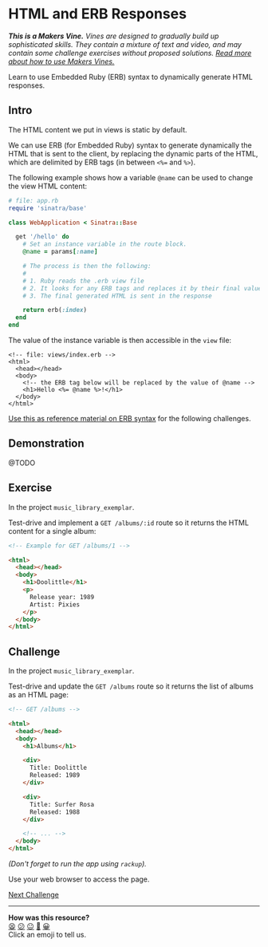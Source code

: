 # HTML and ERB Responses

_**This is a Makers Vine.** Vines are designed to gradually build up sophisticated skills. They contain a mixture of text and video, and may contain some challenge exercises without proposed solutions. [Read more about how to use Makers
Vines.](https://github.com/makersacademy/course/blob/main/labels/vines.md)_

Learn to use Embedded Ruby (ERB) syntax to dynamically generate HTML responses. 

## Intro

The HTML content we put in views is static by default.

We can use ERB (for Embedded Ruby) syntax to generate dynamically the HTML that is sent to the client, by replacing the dynamic parts of the HTML, which are delimited by ERB tags (in between `<%=` and `%>`).

The following example shows how a variable `@name` can be used to change the view HTML content:

```ruby
# file: app.rb
require 'sinatra/base'

class WebApplication < Sinatra::Base 

  get '/hello' do
    # Set an instance variable in the route block.
    @name = params[:name]

    # The process is then the following:
    #
    # 1. Ruby reads the .erb view file
    # 2. It looks for any ERB tags and replaces it by their final value
    # 3. The final generated HTML is sent in the response

    return erb(:index)
  end
end
```

The value of the instance variable is then accessible in the `view` file:

```erb
<!-- file: views/index.erb -->
<html>
  <head></head>
  <body>
    <!-- the ERB tag below will be replaced by the value of @name -->
    <h1>Hello <%= @name %>!</h1>
  </body>
</html>
```

[Use this as reference material on ERB syntax](../pills/just_enough_erb.md) for the following challenges.

## Demonstration

@TODO

## Exercise

In the project `music_library_exemplar`.

Test-drive and implement a `GET /albums/:id` route so it returns the HTML content for a single album:

```html
<!-- Example for GET /albums/1 -->

<html>
  <head></head>
  <body>
    <h1>Doolittle</h1>
    <p>
      Release year: 1989
      Artist: Pixies
    </p>
  </body>
</html>
```

## Challenge

In the project `music_library_exemplar`.

Test-drive and update the `GET /albums` route so it returns the list of albums as an HTML page:

```html
<!-- GET /albums -->

<html>
  <head></head>
  <body>
    <h1>Albums</h1>

    <div>
      Title: Doolittle
      Released: 1989
    </div>

    <div>
      Title: Surfer Rosa
      Released: 1988
    </div>

    <!-- ... -->
  </body>
</html>
```

_(Don't forget to run the app using `rackup`)._

Use your web browser to access the page.

[Next Challenge](03_using_links.md)

<!-- BEGIN GENERATED SECTION DO NOT EDIT -->

---

**How was this resource?**  
[😫](https://airtable.com/shrUJ3t7KLMqVRFKR?prefill_Repository=makersacademy/web-applications&prefill_File=html_bites/02_using_erb_dynamic_page.md&prefill_Sentiment=😫) [😕](https://airtable.com/shrUJ3t7KLMqVRFKR?prefill_Repository=makersacademy/web-applications&prefill_File=html_bites/02_using_erb_dynamic_page.md&prefill_Sentiment=😕) [😐](https://airtable.com/shrUJ3t7KLMqVRFKR?prefill_Repository=makersacademy/web-applications&prefill_File=html_bites/02_using_erb_dynamic_page.md&prefill_Sentiment=😐) [🙂](https://airtable.com/shrUJ3t7KLMqVRFKR?prefill_Repository=makersacademy/web-applications&prefill_File=html_bites/02_using_erb_dynamic_page.md&prefill_Sentiment=🙂) [😀](https://airtable.com/shrUJ3t7KLMqVRFKR?prefill_Repository=makersacademy/web-applications&prefill_File=html_bites/02_using_erb_dynamic_page.md&prefill_Sentiment=😀)  
Click an emoji to tell us.

<!-- END GENERATED SECTION DO NOT EDIT -->
